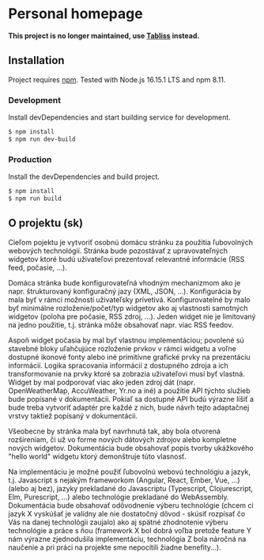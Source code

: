 # Personal homepage

**This project is no longer maintained, use [Tabliss](https://github.com/joelshepherd/tabliss) instead.**

## Installation
Project requires [npm](https://github.com/npm/cli/). Tested with Node.js 16.15.1 LTS and npm 8.11.

### Development

Install devDependencies and start building service for development.

```sh
$ npm install
$ npm run dev-build
```

### Production

Install the devDependencies and build project.

```sh
$ npm install
$ npm run build
```

## O projektu (sk)
Cieľom pojektu je vytvoriť osobnú domácu stránku za použitia ľubovolných webových technológií.
Stránka bude pozostávať z upravovateľných widgetov ktoré budú uživateľovi prezentovať relevantné informácie (RSS feed, počasie, ...).

Domáca stránka bude konfigurovateľná vhodným mechanizmom ako je napr. štrukturovaný konfiguračný jazy (XML, JSON, ...).
Konfigurácia by mala byť v rámci možností uživateľsky prívetivá.
Konfigurovatelné by malo byť minimálne rozloženie/počet/typ widgetov ako aj vlastnosti samotných widgetov (poloha pre počasie, RSS zdroj, ...).
Jeden widget nie je limitovaný na jedno použitie, t.j. stránka môže obsahovať napr. viac RSS feedov.

Aspoň widget počasia by mal byť vlastnou implementáciou; povolené sú stavebné bloky uľahčujúce rozloženie prvkov v rámci widgetu a voľne dostupné ikonové fonty alebo iné primitívne grafické prvky na prezentáciu informácií.
Logika spracovania informácií z dostupného zdroja a ich transformovanie na prvky ktoré sa zobrazia uživateľovi musí byť vlastná.
Widget by mal podporovať viac ako jeden zdroj dát (napr. OpenWeatherMap, AccuWeather, Yr.no a iné) a použitie API týchto služieb bude popísané v dokumentácii.
Pokiaľ sa dostupné API budú výrazne líšiť a bude treba vytvoriť adaptér pre každé z nich, bude návrh tejto adaptačnej vrstvy taktiež popísaný v dokumentácii.

Všeobecne by stránka mala byť navrhnutá tak, aby bola otvorená rozšíreniam, či už vo forme nových dátových zdrojov alebo kompletne nových widgetov.
Dokumentácia bude obsahovať popis tvorby ukážkového "hello world" widgetu ktorý demonštruje túto vlasnosť.

Na implementáciu je možné použiť ľubovolnú webovú technológiu a jazyk, t.j. Javascript s nejakým frameworkom (Angular, React, Ember, Vue, ...) (alebo aj bez), jazyky prekladané do Javascriptu (Typescript, Clojurescript, Elm, Purescript, ...) alebo technológie prekladané do WebAssembly.
Dokumentácia bude obsahovať odôvodnenie výberu technológie (chcem ci jazyk X vyskúšať je valídny ale nie dostatočný dôvod - skúsiť rozpísať čo Vás na danej technológii zaujalo) ako aj spätné zhodnotenie výberu technológie a práce s ňou (framework X bol dobrá voľba pretože feature Y nám výrazne zjednodušila implementáciu, technológia Z bola náročná na naučenie a pri práci na projekte sme nepocítili žiadne benefity...).
